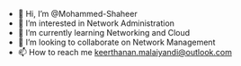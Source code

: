 - 👋 Hi, I’m @Mohammed-Shaheer
- 👀 I’m interested in Network Administration
- 🌱 I’m currently learning Networking and Cloud
- 💞️ I’m looking to collaborate on Network Management
- 📫 How to reach me keerthanan.malaiyandi@outlook.com

<!---
Mohammed-Shaheer/Mohammed-Shaheer is a ✨ special ✨ repository because its `README.md` (this file) appears on your GitHub profile.
You can click the Preview link to take a look at your changes.
--->
